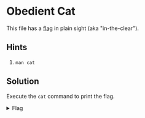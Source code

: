 # Obedient Cat

This file has a [flag](flag.txt) in plain sight (aka "in-the-clear").


## Hints
1. `man cat`


## Solution
Execute the `cat` command to print the flag.

<details>
<summary>Flag</summary>

```
picoCTF{s4n1ty_v3r1f13d_1a94e0f9}
```

</details>
